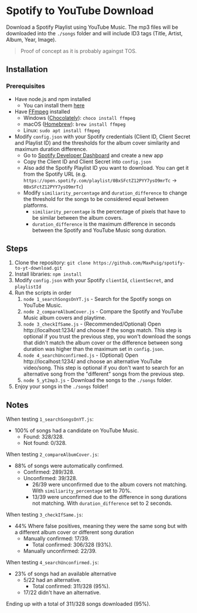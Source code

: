 # Spotify to YouTube Download
Download a Spotify Playlist using YouTube Music. The mp3 files will be downloaded into the `./songs` folder and will include ID3 tags (Title, Artist, Album, Year, Image).

> Proof of concept as it is probably againgst TOS.

## Installation
### Prerequisites
- Have node.js and npm installed
  - You can install them [here](https://nodejs.org/en/download/)
- Have [FFmpeg](https://ffmpeg.org/download.html) installed
  - Windows ([Chocolately](https://chocolatey.org/install)): `choco install ffmpeg`
  - macOS ([Homebrew](https://brew.sh/)): `brew install ffmpeg`
  - Linux: `sudo apt install ffmpeg`
- Modify `config.json` with your Spotify credentials (Client ID, Client Secret and Playlist ID) and the thresholds for the album cover similarity and maximum duration difference.
  - Go to [Spotify Developer Dashboard](https://developer.spotify.com/dashboard) and create a new app
  - Copy the Client ID and Client Secret into `config.json`
  - Also add the Spotify Playlist ID you want to download. You can get it from the Spotify URL (e.g. `https://open.spotify.com/playlist/0BxSFctZ12PYY7ysO9mrTc` → `0BxSFctZ12PYY7ysO9mrTc`)
  - Modify `similiarity_percentage` and `duration_difference` to change the threshold for the songs to be considered equal between platforms. 
    - `similiarity_percentage` is the percentage of pixels that have to be similar between the album covers.
    - `duration_difference` is the maximum difference in seconds between the Spotify and YouTube Music song duration.


## Steps
1. Clone the repository: `git clone https://github.com/MaxPuig/spotify-to-yt-download.git`
2. Install libraries: `npm install`
3. Modify `config.json` with your Spotify `clientId`, `clientSecret`, and `playlistId`
4. Run the scripts in order
   1. `node 1_searchSongsOnYT.js` - Search for the Spotify songs on YouTube Music.
   2. `node 2_compareAlbumCover.js` - Compare the Spotify and YouTube Music album covers and playtime.
   3. `node 3_checkIfSame.js` - (Recommended/Optional) Open http://localhost:1234/ and choose if the songs match. This step is optional if you trust the previous step, you won't download the songs that didn't match the album cover or the difference between song duration was higher than the maximum set in `config.json`.
   4. `node 4_searchUnconfirmed.js` - (Optional) Open http://localhost:1234/ and choose an alternative YouTube video/song. This step is optional if you don't want to search for an alternative song from the "different" songs from the previous step.
   5. `node 5_yt2mp3.js` - Download the songs to the `./songs` folder.
5. Enjoy your songs in the `./songs` folder!

## Notes
When testing `1_searchSongsOnYT.js`:
- 100% of songs had a candidate on YouTube Music.
  - Found: 328/328.
  - Not found: 0/328.

When testing `2_compareAlbumCover.js`:
- 88% of songs were automatically confirmed.
  - Confirmed: 289/328.
  - Unconfirmed: 39/328.
    - 26/39 were unconfirmed due to the album covers not matching. With `similiarity_percentage` set to 70%.  
    - 13/39 were unconfirmed due to the difference in song durations not matching. With `duration_difference` set to 2 seconds.

When testing `3_checkIfSame.js`:
- 44% Where false positives, meaning they were the same song but with a different album cover or different song duration
  - Manually confirmed: 17/39.
    - Total confirmed: 306/328 (93%).
  - Manually unconfirmed: 22/39.

When testing `4_searchUnconfirmed.js`:
- 23% of songs had an available alternative
  - 5/22 had an alternative.
    - Total confirmed: 311/328 (95%).
  - 17/22 didn't have an alternative.

Ending up with a total of 311/328 songs downloaded (95%).